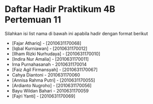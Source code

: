 # Daftar Hadir Praktikum 4B Pertemuan 11
Silahkan isi list nama di bawah ini apabila hadir dengan format berikut

- [Fajar Athariq] - [2010631170068]
- [Iqbal Kurniawan] - [2010631170012]
- [Ilham Rizki Nurhudaya] - [2010631170010]
- [Indira Nur Amalia] - [2010631170011]
- Irna Purnahasanah - 2010631170014
- [Faiz Agil Firmansyah] - [2010631170067]
- Cahya Diantoni - 2010631170060
- [Annisa Rahma Putri] - [2010631170055]
- [Ardianto Nugroho] - [2010631170056]
- Bayu Wildan Bahari - 2010631170059
- [Fajri Yanti] - [2010631170069]
